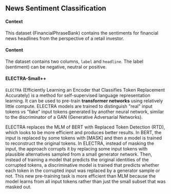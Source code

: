 ## News Sentiment Classification


#### Context
This dataset (FinancialPhraseBank) contains the sentiments for financial news headlines from the perspective of a retail investor.

#### Content
The dataset contains two columns, `label` and `headline`. The label (sentiment) can be negative, neutral or positive.

#### ELECTRA-Small++
`ELECTRA` (Efficiently Learning an Encoder that Classifies Token Replacement Accurately) is a method for self-supervised language representation learning. It can be used to pre-train **transformer networks** using relatively little compute. ELECTRA models are trained to distinguish "real" input tokens vs "fake" input tokens generated by another neural network, similar to the discriminator of a GAN (Generative Adversarial Networks).

ELECTRA replaces the MLM of BERT with Replaced Token Detection (RTD), which looks to be more efficient and produces better results. In BERT, the input is replaced by some tokens with [MASK] and then a model is trained to reconstruct the original tokens.
In ELECTRA, instead of masking the input, the approach corrupts it by replacing some input tokens with plausible alternatives sampled from a small generator network. Then, instead of training a model that predicts the original identities of the corrupted tokens, a discriminative model is trained that predicts whether each token in the corrupted input was replaced by a generator sample or not. This new pre-training task is more efficient than MLM because the model learns from all input tokens rather than just the small subset that was masked out.

